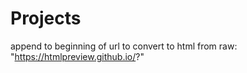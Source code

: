 # Projects
append to beginning of url to convert to html from raw:  "https://htmlpreview.github.io/?"
